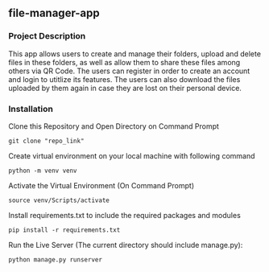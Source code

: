 ## file-manager-app
### **Project Description**
This app allows users to create and manage their folders, upload and delete files in these folders, as well as allow them to share these files among others via QR Code. The users can register in order to create an account and login to utitlize its features. The users can also download the files uploaded by them again in case they are lost on their personal device.

### Installation
Clone this Repository and Open Directory on Command Prompt
```
git clone "repo_link"
```
Create virtual environment on your local machine with following command
```
python -m venv venv
```
Activate the Virtual Environment (On Command Prompt)
```
source venv/Scripts/activate
```
Install requirements.txt to include the required packages and modules
```
pip install -r requirements.txt
```
Run the Live Server (The current directory should include manage.py):
```
python manage.py runserver
```

